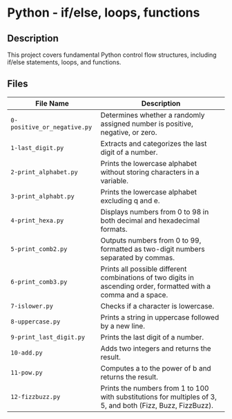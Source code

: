 # Python - if/else, loops, functions

## Description
This project covers fundamental Python control flow structures, including if/else statements, loops, and functions.

## Files

| File Name | Description |
|-----------|-------------|
| `0-positive_or_negative.py` | Determines whether a randomly assigned number is positive, negative, or zero. |
| `1-last_digit.py` | Extracts and categorizes the last digit of a number. |
| `2-print_alphabet.py` | Prints the lowercase alphabet without storing characters in a variable. |
| `3-print_alphabt.py` | Prints the lowercase alphabet excluding q and e. |
| `4-print_hexa.py` | Displays numbers from 0 to 98 in both decimal and hexadecimal formats. |
| `5-print_comb2.py` | Outputs numbers from 0 to 99, formatted as two-digit numbers separated by commas. |
| `6-print_comb3.py` | Prints all possible different combinations of two digits in ascending order, formatted with a comma and a space. |
| `7-islower.py` | Checks if a character is lowercase. |
| `8-uppercase.py` | Prints a string in uppercase followed by a new line. |
| `9-print_last_digit.py` | Prints the last digit of a number. |
| `10-add.py` | Adds two integers and returns the result. |
| `11-pow.py` | Computes a to the power of b and returns the result. |
| `12-fizzbuzz.py` | Prints the numbers from 1 to 100 with substitutions for multiples of 3, 5, and both (Fizz, Buzz, FizzBuzz). |